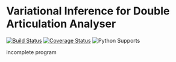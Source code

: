 # Variational Inference for Double Articulation Analyser

<!-- badges -->
[![Build Status](https://travis-ci.org/ahahsak/VariatioalDAA.svg?branch=master)](https://travis-ci.org/ahahsak/VariatioalDAA)
[![Coverage Status](https://coveralls.io/repos/github/ahahsak/VariatioalDAA/badge.svg?branch=master)](https://coveralls.io/github/ahahsak/VB_HMM?branch=master)
![Python Supports](https://img.shields.io/badge/Python-3.5-blue.svg)

incomplete program
